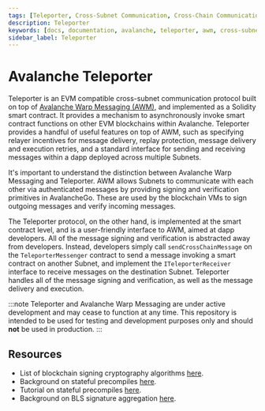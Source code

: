 ```yaml
---
tags: [Teleporter, Cross-Subnet Communication, Cross-Chain Communication]
description: Teleporter
keywords: [docs, documentation, avalanche, teleporter, awm, cross-subnet communication, cross-chain, cross-chain communication]
sidebar_label: Teleporter
---
```


# Avalanche Teleporter

Teleporter is an EVM compatible cross-subnet communication protocol built on top of 
[Avalanche Warp Messaging (AWM)](https://docs.avax.network/learn/avalanche/awm), and implemented as 
a Solidity smart contract. It provides a mechanism to asynchronously invoke smart contract functions
on other EVM blockchains within Avalanche. Teleporter provides a handful of useful features on top 
of AWM, such as specifying relayer incentives for message delivery, replay protection, message
delivery and execution retries, and a standard interface for sending and receiving messages within
a dapp deployed across multiple Subnets.

It's important to understand the distinction between Avalanche Warp Messaging and Teleporter. AWM 
allows Subnets to communicate with each other via authenticated messages by providing signing and 
verification primitives in AvalancheGo. These are used by the blockchain VMs to sign outgoing 
messages and verify incoming messages.

The Teleporter protocol, on the other hand, is implemented at the smart contract level, and is a 
user-friendly interface to AWM, aimed at dapp developers. All of the message signing and 
verification is abstracted away from developers. Instead, developers simply call 
`sendCrossChainMessage` on the `TeleporterMessenger` contract to send a message invoking a smart 
contract on another Subnet, and implement the `ITeleporterReceiver` interface to receive messages 
on the destination Subnet. Teleporter handles all of the message signing and verification, as well 
as the message delivery and execution.

:::note
Teleporter and Avalanche Warp Messaging are under active development and may cease to 
function at any time. This repository is intended to be used for testing and development purposes 
only and should **not** be used in production.
:::

## Resources

- List of blockchain signing cryptography algorithms [here](http://ethanfast.com/top-crypto.html).
- Background on stateful precompiles [here](https://medium.com/avalancheavax/customizing-the-evm-with-stateful-precompiles-f44a34f39efd).
- Tutorial on stateful precompiles [here](https://github.com/ava-labs/subnet-evm/blob/precompile-tutorial-only/cmd/README.md).
- Background on BLS signature aggregation [here](https://crypto.stanford.edu/~dabo/pubs/papers/BLSmultisig.html).

